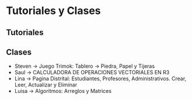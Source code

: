 
# Tutoriales y Clases

## Tutoriales


## Clases

* Steven -> Juego Trimok: Tablero -> Piedra, Papel y Tijeras
* Saul -> CALCULADORA DE OPERACIONES VECTORIALES EN R3
* Lina -> Pagina Distrital: Estudiantes, Profesores, Administrativos. Crear, Leer, Actualizar y Eliminar
* Luisa -> Algoritmos: Arreglos y Matrices